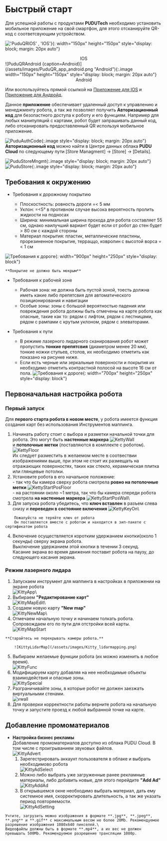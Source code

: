 # Быстрый старт

Для успешной работы с продуктами **PUDUTech** необходимо установить мобильное приложение на свой смартфон, для этого отсканируйте QR-код с соответсвующим устройством.

!['PuduQRIOS' , 'IOS'}](/assets/images/PuduQR_app_ios.png "ios"){: width="150px" height="150px" style="display: block; margin: 20px auto"}
<center>IOS</center>
![PuduQRAndroid {caption=Android}](/assets/images/PuduQR_app_android.png "Android"){:.image  width="150px" height="150px" style="display: block; margin: 20px auto"}
<center>Android</center>

Или воспользуйтесь прямой ссылкой на [Приложение для IOS](https://apps.apple.com/app/id1598340894) и [Приложение для Андройд](https://business-hongkong-apk.oss-cn-hongkong.aliyuncs.com/apk/prod/PuduLink.apk).


Данное **приложение** обеспечивает удаленный доступ к управлению и менеджменту робота, а так же позволяет получить **Авторизационный код** для безопастного доступа к роботу и его функциям.
Например для любых манипуляций с картами, робот будет запрашивать данный код, либо отсканировать предоставленный QR используя мобильное приложение.

![PuduAuthCode](/assets/images/Pudu_AuthCode.png){:.image style="display: block; margin: 20px auto"}\
**Авторизационный код** можно найти в Центре данных облака **PUDU Cloud** по следующему пути [Store Managment] -> [Store] -> [Details].

![PuduStoreMngmt](/assets/images/Pudu_storemenagment.png){:.image style="display: block; margin: 20px auto"}
![PuduStore](/assets/images/Pudu_StoreDetails.png){:.image style="display: block; margin: 20px auto"}


## Требования к окружению

- Требования к дорожному покрытию

	* Плоскостность: ровность дороги =< 5 мм
	* Уклон: =<5° в противном случае высока вероятность пролить жидкости на подносах
	* Ширина: минимальная ширина прохода для робота составляет 55 см, однако наилучший вариант будет если от робот до стен будет > 80 см с каждой стороны
	* Материал покрытия: пластик, металлические пластины, прорезиненное покрытие, терраццо, ковролин с высотой ворса =< 1 см

![Требования к дороге](/assets/images/bella1.png){: width="900px" height="250px" style="display: block"}

```warning
**Покрытие не должно быть мокрым**
```
- Требования к рабочей зоне

	* Рабочая зона: не должна быть пустой зоной, тоесть должна иметь какие либо препятсвия для автоматического позиционирования и навигации
	* Особые зоны: зоны с большой вероятностью падения или повреждения робота должны быть отмечены на карте робота как опасные, такие как то: рядом с лифтом, рядом с лестницами, рядом с рампами с крутым уклоном, рядом с элеваторами.

- Требования к пути

	* В режиме лазерного лидарного сканирования робот может пропустить **тонкие препятсвия** (диаметром менее 20 мм), тонкие ножки стульев, столов, их необходимо отметить как показано на рисунке ниже.
![]()
	* Если есть черные или зеркальные поверхности и покрытия их необходимо отметить контрастной полосой на высоте 16 см от пола.
![Требования к дороге](/assets/images/bella2.png){: width="700px" height="250px" style="display: block"}

## Первоначальная настройка робота

### Первый запуск

Для **первого старта робота в новом месте**, у робота имеется функция создания карт без использования Инструментов маппинга.
1. Начинать работу стоит с выбора и разметки начальной точки для робота. Это могут быть **настенные маркера**
		![KettyWall](/assets/images/Ketty_wall.png)\
 	и **потолочные метки** (поставляются в комплекте с роботом).\
		![KettyFloor](/assets/images/Ketty_floor.png)\
	Их следует разместить в желаемом месте в соотвествии изображениями выше, при этом не стоит их размещать на отражающих 		поверхностях, таких как стекло, керамическая плитка или глянцевые потолки.
2. Установите робота в его начальное положение:\
		- так что бы камера сверху робота смотрела **ровно на потолочные метки**
	![KettyStartPosFloor](/assets/images/Ketty_StartPos_Floor.png)\
		- на растоянии около ~1 метра, так что бы камера спереди робота смотрела **на настенные маркера**
	![KettyStartPosWall](/assets/images/Ketty_StartPos_Wall.png)\
3. Для запуска робота убедитесь, что **ключ вставлен** в разъем слева снизу и **переведен в состояние включения**
	![KettyKeyOn](/assets/images/Ketty_Key.png)\

```
	Пожалуйста не теряйте ключ от робота
	Он поставляется вместе с роботом и находится в зип-пакете с сертификатом робота
``` 
4. Включение осуществляется коротким удержанием кнопки(около 1 секунды) сверху экрана робота.\
		Выключение удержанием этой кнопки в течении 3 секунд.\
		Касание экрана во время движения поставит робота на паузу, до следующего касания экрана.

### Режим лазерного лидара

1. Запускаем инструмент для маппинга в настройках в приложении на экране робота \
		![KittyApp](/assets/images/Kitty_AppSettings.png)\
2. Выбираем **"Редактирование карт"**\
		![KittyMapEdit](/assets/images/Kitty_mapedit.png)\
3. Создаем новую карту **"New map"**\
		![KittyNewMap](/assets/images/Kitty_newmap.png)\
4. Отмечаем начальную точку и начинаем толкать робота. Сопровождаем его по пути для отстройки всей карты.\
		![KittyMapStart](/assets/images/Kitty_carrymapping.png)
```warning
**Старайтесь не перекрывать камеры робота.**
```
		![KittyLidarMap](/assets/images/Kitty_lidarmapping.png)
5. Выбираем желаемые функции робота (их можно изменить в любое время).\
		![KittyFunc](/assets/images/Kitty_function.png) 
6. Модифицируем карту добавляя на нее необходимые объекты взаимодействия и опасные зоны.\
		![KittySpecial](/assets/images/Kitty_app_specialelements.png)
7. Разграничивайте зоны, в которые робот не должен заезжать виртуальными стенами.\
		![vwall](/assets/images/Kitty_vwall.png)
8. Для проверки корректности работы верните робота на начальную точку и запустите проезд к любой выбранной точке на карте.

## Добавление промоматериалов

* **Настройка бизнес рекламы**\
Добавление промоматериалов доступно из облака PUDU Cloud. В том числе с проигрыванием звуковых файлов.\
	![KittyAdvert](/assets/images/Kitty_promoscreen.png)
	1. Зарегестрировать аккаунт пользователя в облаке и выбрать необходимово робота\
		![KittyAdSelect](/assets/images/Kitty_ad.png)
	2. Можно либо выбрать уже загруженные ранее рекламные материалы, либо добавить новые, для этого перейдите **"Add Ad"**\
		![KittyAddAd](/assets/images/Kitty_advertising.png)
	3. В открывшемся окне необходимо выбрать материал, дать ему системное имя, скорректировать длительность, а так же указать период повторяемости.\
		![KittyAdSetting](/assets/images/Kitty_ad_setting.png)
```warning
Учтите, загрузить можно изображения в формате **.jpg**, **.jpeg**, **.png** и **.gif** с максимальным весом не более 20Mb. Рекомендуемое разрешение изображения 1080х640 пикселей.\
Видеофайлы должны быть в формате **.mp4**, а их вес не должен превышать 500Mb. Рекомендуемое разрешение трансляции 1080p.
```
